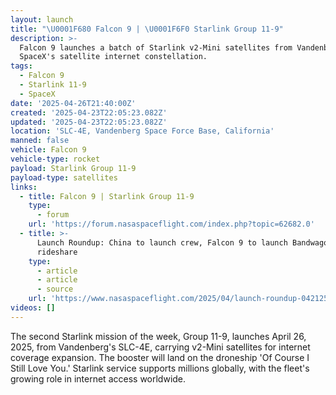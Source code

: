 ```yaml
---
layout: launch
title: "\U0001F680 Falcon 9 | \U0001F6F0 Starlink Group 11-9"
description: >-
  Falcon 9 launches a batch of Starlink v2-Mini satellites from Vandenberg for
  SpaceX's satellite internet constellation.
tags:
  - Falcon 9
  - Starlink 11-9
  - SpaceX
date: '2025-04-26T21:40:00Z'
created: '2025-04-23T22:05:23.082Z'
updated: '2025-04-23T22:05:23.082Z'
location: 'SLC-4E, Vandenberg Space Force Base, California'
manned: false
vehicle: Falcon 9
vehicle-type: rocket
payload: Starlink Group 11-9
payload-type: satellites
links:
  - title: Falcon 9 | Starlink Group 11-9
    type:
      - forum
    url: 'https://forum.nasaspaceflight.com/index.php?topic=62682.0'
  - title: >-
      Launch Roundup: China to launch crew, Falcon 9 to launch Bandwagon
      rideshare
    type:
      - article
      - article
      - source
    url: 'https://www.nasaspaceflight.com/2025/04/launch-roundup-042125/'
videos: []
---
```

The second Starlink mission of the week, Group 11-9, launches April 26, 2025, from Vandenberg's SLC-4E, carrying v2-Mini satellites for internet coverage expansion. The booster will land on the droneship 'Of Course I Still Love You.' Starlink service supports millions globally, with the fleet's growing role in internet access worldwide.
